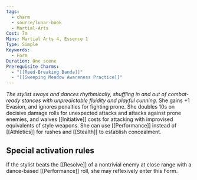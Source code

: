 ```yaml
---
tags:
  - charm
  - source/lunar-book
  - Martial-Arts
Cost: 7m
Mins: Martial Arts 4, Essence 1
Type: Simple
Keywords:
  - Form
Duration: One scene
Prerequisite Charms:
  - "[[Reed-Breaking Banda]]"
  - "[[Sweeping Meadow Awareness Practice]]"
---
```

*The stylist sways and dances rhythmically, shuffling in and out of combat-ready stances with unpredictable fluidity and playful cunning.*
She gains +1 Evasion, and ignores penalties for fighting prone. She doubles 10s on decisive damage rolls for unexpected attacks and attacks against prone enemies, and waives [[Initiative]] costs for attacking with improvised equivalents of style weapons. She can use [[Performance]] instead of [[Athletics]] for rushes and [[Stealth]] to establish concealment. 
## Special activation rules
If the stylist beats the [[Resolve]] of a nontrivial enemy at close range with a dance-based [[Performance]] roll, she may reflexively enter this Form.